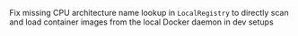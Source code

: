 Fix missing CPU architecture name lookup in `LocalRegistry` to directly scan and load container images from the local Docker daemon in dev setups
